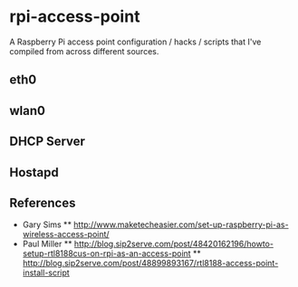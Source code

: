 rpi-access-point
================

A Raspberry Pi access point configuration / hacks / scripts that I've compiled from across different sources.

eth0
----

wlan0
-----

DHCP Server
-----------

Hostapd
-------

References
----------
* Gary Sims
** http://www.maketecheasier.com/set-up-raspberry-pi-as-wireless-access-point/
* Paul Miller
** http://blog.sip2serve.com/post/48420162196/howto-setup-rtl8188cus-on-rpi-as-an-access-point
** http://blog.sip2serve.com/post/48899893167/rtl8188-access-point-install-script
